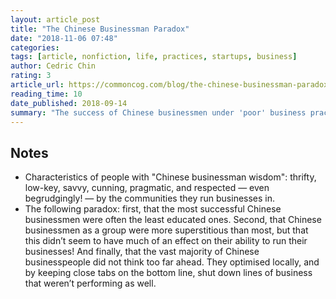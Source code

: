 ```yaml
---
layout: article_post
title: "The Chinese Businessman Paradox"
date: "2018-11-06 07:48"
categories:
tags: [article, nonfiction, life, practices, startups, business]
author: Cedric Chin
rating: 3
article_url: https://commoncog.com/blog/the-chinese-businessman-paradox/
reading_time: 10
date_published: 2018-09-14
summary: "The success of Chinese businessmen under 'poor' business practices should make us question accepted Western wisdom."
---
```


## Notes

* Characteristics of people with "Chinese businessman wisdom": thrifty, low-key,
  savvy, cunning, pragmatic, and respected — even begrudgingly! — by the
  communities they run businesses in.
* The following paradox: first, that the most successful Chinese businessmen
  were often the least educated ones. Second, that Chinese businessmen as a
  group were more superstitious than most, but that this didn’t seem to have
  much of an effect on their ability to run their businesses! And finally, that
  the vast majority of Chinese businesspeople did not think too far ahead. They
  optimised locally, and by keeping close tabs on the bottom line, shut down
  lines of business that weren’t performing as well.
